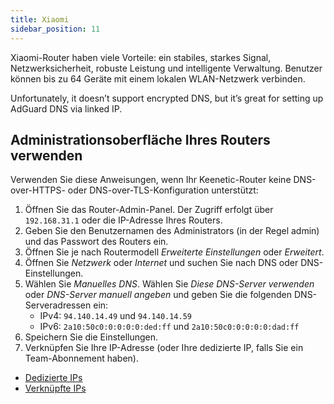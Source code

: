 ```yaml
---
title: Xiaomi
sidebar_position: 11
---
```


Xiaomi-Router haben viele Vorteile: ein stabiles, starkes Signal, Netzwerksicherheit, robuste Leistung und intelligente Verwaltung. Benutzer können bis zu 64 Geräte mit einem lokalen WLAN-Netzwerk verbinden.

Unfortunately, it doesn’t support encrypted DNS, but it’s great for setting up AdGuard DNS via linked IP.

## Administrationsoberfläche Ihres Routers verwenden

Verwenden Sie diese Anweisungen, wenn Ihr Keenetic-Router keine DNS-over-HTTPS- oder DNS-over-TLS-Konfiguration unterstützt:

1. Öffnen Sie das Router-Admin-Panel. Der Zugriff erfolgt über `192.168.31.1` oder die IP-Adresse Ihres Routers.
2. Geben Sie den Benutzernamen des Administrators (in der Regel admin) und das Passwort des Routers ein.
3. Öffnen Sie je nach Routermodell _Erweiterte Einstellungen_ oder _Erweitert_.
4. Öffnen Sie _Netzwerk_ oder _Internet_ und suchen Sie nach DNS oder DNS-Einstellungen.
5. Wählen Sie _Manuelles DNS_. Wählen Sie _Diese DNS-Server verwenden_ oder _DNS-Server manuell angeben_ und geben Sie die folgenden DNS-Serveradressen ein:
   - IPv4: `94.140.14.49` und `94.140.14.59`
   - IPv6: `2a10:50c0:0:0:0:0:ded:ff` und `2a10:50c0:0:0:0:0:dad:ff`
6. Speichern Sie die Einstellungen.
7. Verknüpfen Sie Ihre IP-Adresse (oder Ihre dedizierte IP, falls Sie ein Team-Abonnement haben).

- [Dedizierte IPs](/private-dns/connect-devices/other-options/dedicated-ip.md)
- [Verknüpfte IPs](/private-dns/connect-devices/other-options/linked-ip.md)
